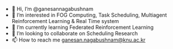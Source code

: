 - 👋 Hi, I’m @ganesannagabushnam
- 👀 I’m interested in FOG Computing, Task Scheduling, Multiagent Reinforcement Learning & Real Time system
- 🌱 I’m currently learning Federated Reinforcement Learning
- 💞️ I’m looking to collaborate on Scheduling Research
- 📫 How to reach me ganesan.nagabushnam@knu.ac.kr

<!---
ganesannagabushnam/ganesannagabushnam is a ✨ special ✨ repository because its `README.md` (this file) appears on your GitHub profile.
You can click the Preview link to take a look at your changes.
--->
